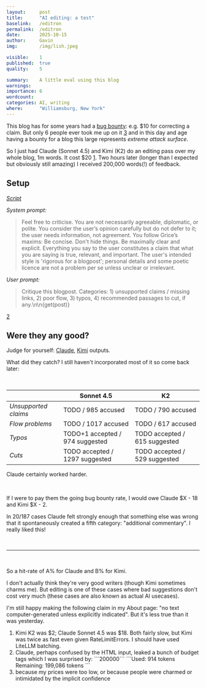 ```yaml
---
layout:     post
title:      "AI editing: a test"
baselink:   /editron
permalink:  /editron
date:       2025-10-15
author:     Gavin
img:        /img/lish.jpeg

visible:    1
published:  true
quality:    5

summary:    A little eval using this blog
warnings: 	
importance: 6
wordcount:  
categories: AI, writing
where:      "Williamsburg, New York"
---
```


This blog has for some years had a [bug bounty](https://www.gleech.org/about/#ui-id-3): e.g. $10 for correcting a claim. But only 6 people ever took me up on it <a href="#fn:3" id="fnref:3">3</a> and in this day and age having a bounty for a blog this large represents _extreme attack surface_.

So I just had Claude (Sonnet 4.5) and Kimi (K2) do an editing pass over my whole blog, 1m words. It cost $20 <a href="#fn:1" id="fnref:1">1</a>. Two hours later (longer than I expected but obviously still amazing) I received 200,000 words(!) of feedback.

## Setup

_[Script](https://colab.research.google.com/drive/1Qc9AKSxIy2XiCJcxAU_Gsb4e3FWjOZS8?usp=sharing)_

_System prompt:_

> Feel free to criticise. You are not necessarily agreeable, diplomatic, or polite. You consider the user’s opinion carefully but do not defer to it; the user needs information, not agreement. You follow Grice’s maxims: Be concise. Don't hide things. Be maximally clear and explicit. Everything you say to the user constitutes a claim that what you are saying is true, relevant, and important. The user's intended style is 'rigorous for a blogpost'; personal details and some poetic licence are not a problem per se unless unclear or irrelevant.

_User prompt:_

> Critique this blogpost. Categories: 1) unsupported claims / missing links, 2) poor flow, 3) typos, 4) recommended passages to cut, if any.\n\n{get(post)}

<a href="#fn:2" id="fnref:2">2</a>

## Were they any good?

Judge for yourself: [Claude](https://gist.github.com/g-leech/b9569f8d64a6c02970a8878a593a1457), [Kimi](https://gist.github.com/g-leech/89b8d53dff9595cf865180953468a7ad) outputs.

What did they catch? I still haven't incorporated most of it so come back later:

<br>

<table class="tg"><thead>
  <tr>
    <th class="tg-0pky"></th>
    <th class="tg-fymr">Sonnet 4.5</th>
    <th class="tg-fymr">K2</th>
  </tr></thead>
<tbody>
  <tr>
    <td class="tg-f8tv"><i>Unsupported claims</i></td>
    <td class="tg-0pky">TODO / 985 accused</td>
    <td class="tg-0pky">TODO / 790 accused</td>
  </tr>
  <tr>
    <td class="tg-f8tv"><i>Flow problems</i></td>
    <td class="tg-0pky">TODO / 1017 accused</td>
    <td class="tg-0pky">TODO / 617 accused</td>
  </tr>
  <tr>
    <td class="tg-f8tv"><i>Typos</i></td>
    <td class="tg-0pky">TODO+1 accepted / 974 suggested</td>
    <td class="tg-0pky">TODO accepted / 615 suggested</td>
  </tr>
  <tr>
    <td class="tg-f8tv"><i>Cuts</i></td>
    <td class="tg-0pky">TODO accepted / 1297 suggested</td>
    <td class="tg-0pky">TODO accepted / 529 suggested</td>
  </tr>
</tbody></table>

Claude certainly worked harder.
 
<br>

If I were to pay them the going bug bounty rate, I would owe Claude $X - 18 and Kimi $X - 2.

<!-- You can see the Claude git commit here and the Kimi git commit -->

In 20/187 cases Claude felt strongly enough that something else was wrong that it spontaneously created a fifth category: "additional commentary". I really liked this!

<br>

---

<br>

So a hit-rate of A% for Claude and B% for Kimi.

I don't actually think they're very good writers (though Kimi sometimes charms me). But editing is one of these cases where bad suggestions don't cost very much (these cases are also known as actual AI usecases).

I'm still happy making the following claim in my About page: "no text computer-generated unless explicitly indicated". But it's less true than it was yesterday.



<div class="footnotes">

<ol>
    <!-- 1 -->
    <li class="footnote" id="fn:1">
    	Kimi K2 was $2; Claude Sonnet 4.5 was $18. Both fairly slow, but Kimi was twice as fast even given RateLimitErrors. I should have used LiteLLM batching.
    </li>
    <li class="footnote" id="fn:2">
    	Claude, perhaps confused by the HTML input, leaked a bunch of budget tags which I was surprised by:
		```<budget:token_budget>200000</budget:token_budget>```
		```<budget:token_budget>Used: 914 tokens Remaining: 199,086 tokens </budget:token_budget>```
	</li>
	<li class="footnote" id="fn:3">
		because my prices were too low, or because people were charmed or intimidated by the implicit confidence
	</li>
</ol>

</div>
